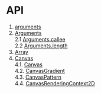 # API

1. [arguments](./arguments.md#arguments)    
2. [Arguments](./arguments.md#arguments_2)    
 2.1 [Arguments.callee](./arguments.md#argumentscallee)    
 2.2 [Arguments.length](./arguments.md#argumentslength)    
3. [Array](./Array.md#array)    
4. [Canvas](./Canvas.md#canvas)    
 4.1. [Canvas](Canvas.md#canvas-1)    
 4.2. [CanvasGradient](Canvas.md#canvasgradient)    
 4.3. [CanvasPattern](Canvas.md#canvaspattern)    
 4.4. [CanvasRenderingContext2D](Canvas.md#canvasrenderingcontext2d)    
